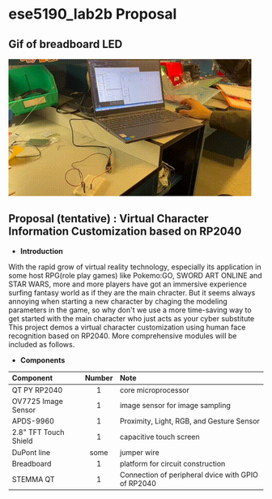 # ese5190_lab2b Proposal
## Gif of breadboard LED
![](https://github.com/SEN316/ese5190_lab2b/blob/main/lab2b_led.gif)

## Proposal (tentative) : Virtual Character Information Customization based on RP2040
* __Introduction__

With the rapid grow of virtual reality technology, especially its application in some host RPG(role play games) like Pokemo:GO, SWORD ART ONLINE and STAR WARS, more and more players have got an immersive experience surfing fantasy world as if they are the main chracter. But it seems always annoying when starting a new character by chaging the modeling parameters in the game, so why don't we use a more time-saving way to get started with the main character who just acts as your cyber substitute This project demos a virtual character customization using human face recognition based on RP2040. More comprehensive modules will be included as follows.

* __Components__

| Component       | 	Number    | Note     |
| :---            |    :----:   |   :---   |
|QT PY RP2040	    |1	          |core microprocessor|
|OV7725 Image Sensor	|1	          |	image sensor for image sampling|
|APDS-9960	      |1	          |Proximity, Light, RGB, and Gesture Sensor|
|2.8" TFT Touch Shield 	    |1	          |	capacitive touch screen|
|DuPont line	    |some	        |jumper wire|
|Breadboard     	|1	          |platform for circuit construction|
|STEMMA QT	      |1	          |Connection of peripheral dvice with GPIO of RP2040|
